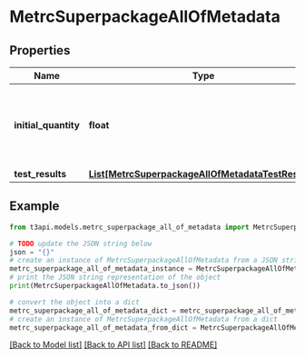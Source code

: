 # MetrcSuperpackageAllOfMetadata


## Properties

Name | Type | Description | Notes
------------ | ------------- | ------------- | -------------
**initial_quantity** | **float** | The quantity this package was initially created with | [optional] 
**test_results** | [**List[MetrcSuperpackageAllOfMetadataTestResults]**](MetrcSuperpackageAllOfMetadataTestResults.md) |  | [optional] 

## Example

```python
from t3api.models.metrc_superpackage_all_of_metadata import MetrcSuperpackageAllOfMetadata

# TODO update the JSON string below
json = "{}"
# create an instance of MetrcSuperpackageAllOfMetadata from a JSON string
metrc_superpackage_all_of_metadata_instance = MetrcSuperpackageAllOfMetadata.from_json(json)
# print the JSON string representation of the object
print(MetrcSuperpackageAllOfMetadata.to_json())

# convert the object into a dict
metrc_superpackage_all_of_metadata_dict = metrc_superpackage_all_of_metadata_instance.to_dict()
# create an instance of MetrcSuperpackageAllOfMetadata from a dict
metrc_superpackage_all_of_metadata_from_dict = MetrcSuperpackageAllOfMetadata.from_dict(metrc_superpackage_all_of_metadata_dict)
```
[[Back to Model list]](../README.md#documentation-for-models) [[Back to API list]](../README.md#documentation-for-api-endpoints) [[Back to README]](../README.md)


